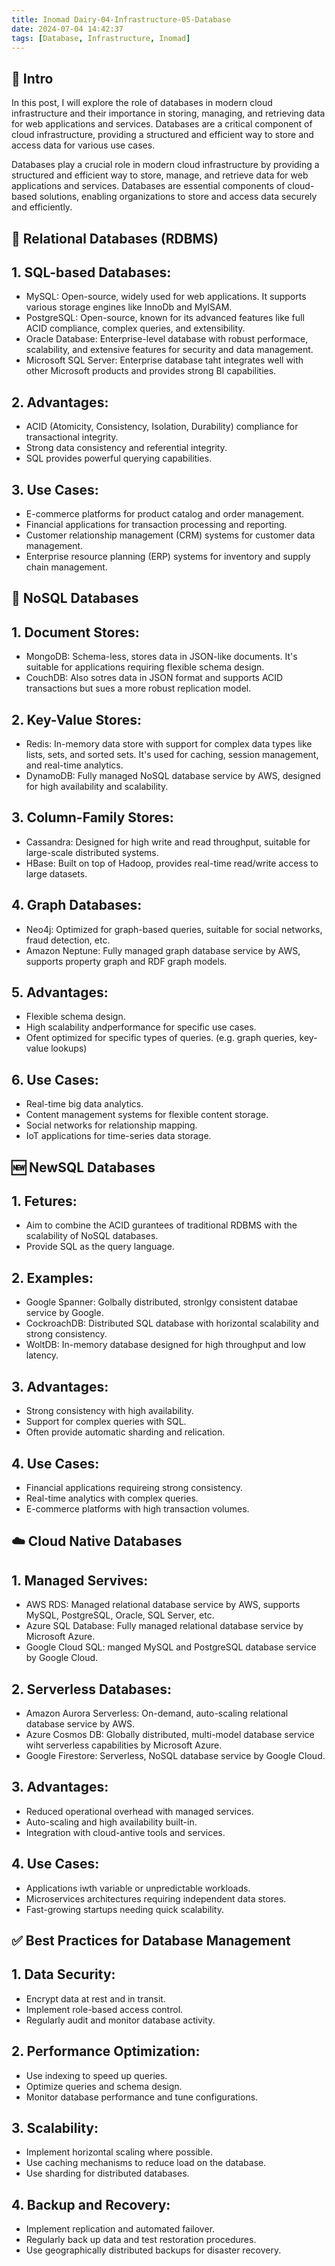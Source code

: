 ```yaml
---
title: Inomad Dairy-04-Infrastructure-05-Database
date: 2024-07-04 14:42:37
tags: [Database, Infrastructure, Inomad]
---
```


## **🔎 Intro**

In this post, I will explore the role of databases in modern cloud infrastructure and their importance in storing, managing, and retrieving data for web applications and services. Databases are a critical component of cloud infrastructure, providing a structured and efficient way to store and access data for various use cases.

<!-- more -->

Databases play a crucial role in modern cloud infrastructure by providing a structured and efficient way to store, manage, and retrieve data for web applications and services. Databases are essential components of cloud-based solutions, enabling organizations to store and access data securely and efficiently.

## **🔗 Relational Databases (RDBMS)**

## 1. SQL-based Databases:
- MySQL: Open-source, widely used for web applications. It supports various storage engines like InnoDb and MyISAM.
- PostgreSQL: Open-source, known for its advanced features like full ACID compliance, complex queries, and extensibility.
- Oracle Database: Enterprise-level database with robust performace, scalability, and extensive features for security and data management.
- Microsoft SQL Server: Enterprise database taht integrates well with other Microsoft products and provides strong BI capabilities.

## 2. Advantages:
- ACID (Atomicity, Consistency, Isolation, Durability) compliance for transactional integrity.
- Strong data consistency and referential integrity.
- SQL provides powerful querying capabilities.

## 3. Use Cases:
- E-commerce platforms for product catalog and order management.
- Financial applications for transaction processing and reporting.
- Customer relationship management (CRM) systems for customer data management.
- Enterprise resource planning (ERP) systems for inventory and supply chain management.

## **📁 NoSQL Databases**

## 1. Document Stores:
- MongoDB: Schema-less, stores data in JSON-like documents. It's suitable for applications requiring flexible schema design.
- CouchDB: Also sotres data in JSON format and supports ACID transactions but sues a more robust replication model.

## 2. Key-Value Stores:
- Redis: In-memory data store with support for complex data types like lists, sets, and sorted sets. It's used for caching, session management, and real-time analytics.
- DynamoDB: Fully managed NoSQL database service by AWS, designed for high availability and scalability.

## 3. Column-Family Stores:
- Cassandra: Designed for high write and read throughput, suitable for large-scale distributed systems.
- HBase: Built on top of Hadoop, provides real-time read/write access to large datasets.

## 4. Graph Databases:
- Neo4j: Optimized for graph-based queries, suitable for social networks, fraud detection, etc.
- Amazon Neptune: Fully managed graph database service by AWS, supports property graph and RDF graph models.

## 5. Advantages:
- Flexible schema design.
- High scalability andperformance for specific use cases.
- Ofent optimized for specific types of queries. (e.g. graph queries, key-value lookups)

## 6. Use Cases:
- Real-time big data analytics.
- Content management systems for flexible content storage.
- Social networks for relationship mapping.
- IoT applications for time-series data storage.

## **🆕 NewSQL Databases**

## 1. Fetures:
- Aim to combine the ACID gurantees of traditional RDBMS with the scalability of NoSQL databases.
- Provide SQL as the query language.

## 2. Examples:
- Google Spanner: Golbally distributed, stronlgy consistent databae service by Google.
- CockroachDB: Distributed SQL database with horizontal scalability and strong consistency.
- WoltDB: In-memory database designed for high throughput and low latency.

## 3. Advantages:
- Strong consistency with high availability.
- Support for complex queries with SQL.
- Often provide automatic sharding and relication.

## 4. Use Cases:
- Financial applications requireing strong consistency.
- Real-time analytics with complex queries.
- E-commerce platforms with high transaction volumes.

## **☁️ Cloud Native Databases**

## 1. Managed Servives:
- AWS RDS: Managed relational database service by AWS, supports MySQL, PostgreSQL, Oracle, SQL Server, etc.
- Azure SQL Database: Fully managed relational database service by Microsoft Azure.
- Google Cloud SQL: manged MySQL and PostgreSQL database service by Google Cloud.

## 2. Serverless Databases:
- Amazon Aurora Serverless: On-demand, auto-scaling relational database service by AWS.
- Azure Cosmos DB: Globally distributed, multi-model database service wiht serverless capabilities by Microsoft Azure.
- Google Firestore: Serverless, NoSQL database service by Google Cloud.

## 3. Advantages:
- Reduced operational overhead with managed services.
- Auto-scaling and high availability built-in.
- Integration with cloud-antive tools and services.

## 4. Use Cases:
- Applications iwth variable or unpredictable workloads.
- Microservices architectures requiring independent data stores.
- Fast-growing startups needing quick scalability.

## **✅ Best Practices for Database Management**

## 1. Data Security:
- Encrypt data at rest and in transit.
- Implement role-based access control.
- Regularly audit and monitor database activity.

## 2. Performance Optimization:
- Use indexing to speed up queries.
- Optimize queries and schema design.
- Monitor database performance and tune configurations.

## 3. Scalability:
- Implement horizontal scaling where possible.
- Use caching mechanisms to reduce load on the database.
- Use sharding for distributed databases.

## 4. Backup and Recovery:
- Implement replication and automated failover.
- Regularly back up data and test restoration procedures.
- Use geographically distributed backups for disaster recovery.



